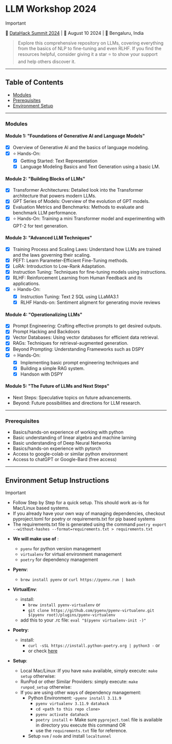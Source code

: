 # LLM Workshop 2024

> [!IMPORTANT]
> :dart: [DataHack Summit 2024](https://www.analyticsvidhya.com/datahacksummit/workshops/unleashing-llms-training-finetuning-and-evaluating) | :calendar: August 10 2024 | :round_pushpin: Bengaluru, India

> Explore this comprehensive repository on LLMs, covering everything from the basics of NLP to fine-tuning and even RLHF. If you find the resources helpful, consider giving it a star ⭐ to show your support and help others discover it.
---
## Table of Contents
- [Modules](#modules)
- [Prerequisites](#prerequisites)
- [Environment Setup](#environment-setup-instructions)

---

### Modules
#### Module 1: "Foundations of Generative AI and Language Models"
- [x] Overview of Generative AI and the basics of language modeling.
- [x] :star: Hands-On: 
    - [x] Getting Started: Text Representation
    - [x] Language Modeling Basics and Text Generation using a basic LM.

#### Module 2: "Building Blocks of LLMs"
- [x] Transformer Architectures: Detailed look into the Transformer architecture that powers modern LLMs.
- [x] GPT Series of Models: Overview of the evolution of GPT models.
- [x] Evaluation Metrics and Benchmarks: Methods to evaluate and benchmark LLM performance.
- [x] :star: Hands-On: Training a mini Transformer model and experimenting with GPT-2 for text generation.

#### Module 3: "Advanced LLM Techniques"
- [x] Training Process and Scaling Laws: Understand how LLMs are trained and the laws governing their scaling.
- [x] PEFT: Learn Parameter-Efficient Fine-Tuning methods.
- [x] LoRA: Introduction to Low-Rank Adaptation.
- [x] Instruction Tuning: Techniques for fine-tuning models using instructions.
- [x] RLHF: Reinforcement Learning from Human Feedback and its applications.
- [x] :star: Hands-On:
    - [x] Instruction Tuning: Text 2 SQL using LLaMA3.1
    - [x] RLHF Hands-on: Sentiment aligment for generating movie reviews

#### Module 4: "Operationalizing LLMs"
- [x] Prompt Engineering: Crafting effective prompts to get desired outputs.
- [x] Prompt Hacking and Backdoors
- [x] Vector Databases: Using vector databases for efficient data retrieval.
- [x] RAGs: Techniques for retrieval-augmented generation.
- [x] Beyond Prompting: Understanding Frameworks such as DSPY
- [x] :star: Hands-On:
    - [x] Implementing basic prompt engineering techniques and
    - [x] Building a simple RAG system.
    - [x] Handson with DSPY

#### Module 5: "The Future of LLMs and Next Steps"
- Next Steps: Speculative topics on future advancements.
- Beyond: Future possibilities and directions for LLM research.

---

### Prerequisites
- Basics/hands-on experience of working with python
- Basic understanding of linear algebra and machine larning
- Basic understanding of Deep Neural Networks
- Basics/hands-on experience with pytorch
- Access to google-colab or similar python environment
- Access to chatGPT or Google-Bard (free access) 

---

## Environment Setup Instructions

> [!Important]
> - Follow Step by Step for a quick setup. This should work as-is for Mac/Linux based systems.
> - If you already have your own way of managing dependencies, checkout pyproject.toml for poetry or requirements.txt for pip based systems
> - The requirements.txt file is generated using the command ``poetry export --without-hashes --format=requirements.txt > requirements.txt``

- **We will make use of** :
    - ``pyenv`` for python version management
    - ``virtualenv`` for virtual environment management
    - ``poetry`` for dependency management

- **Pyenv**: 
    - ``brew install pyenv`` or ``curl https://pyenv.run | bash``
- **VirtualEnv**: 
    - install: 
        - ``brew install pyenv-virtualenv`` or
        - ``git clone https://github.com/pyenv/pyenv-virtualenv.git $(pyenv root)/plugins/pyenv-virtualenv``
    - add this to your .rc file: ``eval "$(pyenv virtualenv-init -)"``
- **Poetry**:
    - install: 
        - ``curl -sSL https://install.python-poetry.org | python3 -`` or
        - or check [here](https://python-poetry.org/docs/#installing-with-the-official-installer)

- **Setup**:
    - Local Mac/Linux :If you have `make` available, simply execute: ``make setup`` otherwise:
    - RunPod or other Similar Providers: simply execute: ``make runpod_setup`` otherwise:
    - If you are using other ways of dependency management:
        - Python Environment:
            -``pyenv install 3.11.9``
            - ``pyenv virtualenv 3.11.9 datahack``
            - ``cd <path to this repo clone>``
            - ``pyenv activate datahack``
            - ``poetry install`` <- Make sure ``pyproject.toml`` file is available in directory you execute this command
            OR
            - use the `requirements.txt` file for reference.
        - Setup ``nvm`` / ``node`` and install ``localtunnel``
    



